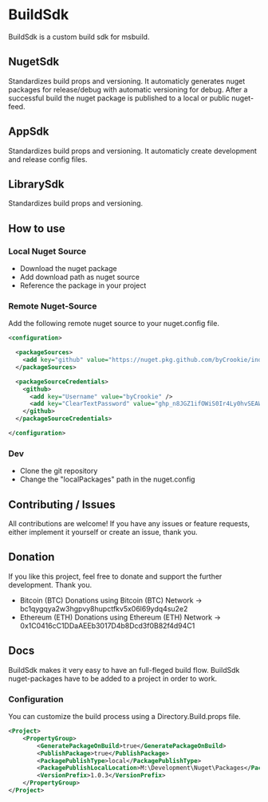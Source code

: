 # BuildSdk
BuildSdk is a custom build sdk for msbuild.

## NugetSdk
Standardizes build props and versioning. It automaticly generates nuget packages for release/debug with automatic versioning for debug. After a successful build the nuget package is published to a local or public nuget-feed.

## AppSdk
Standardizes build props and versioning. It automaticly create development and release config files.

## LibrarySdk
Standardizes build props and versioning.

## How to use

### Local Nuget Source
* Download the nuget package
* Add download path as nuget source
* Reference the package in your project

### Remote Nuget-Source

Add the following remote nuget source to your nuget.config file.

```xml
<configuration>

  <packageSources>
    <add key="github" value="https://nuget.pkg.github.com/byCrookie/index.json" />
  </packageSources>

  <packageSourceCredentials>
    <github>
      <add key="Username" value="byCrookie" />
      <add key="ClearTextPassword" value="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" />
    </github>
  </packageSourceCredentials>

</configuration>
```

### Dev

* Clone the git repository
* Change the "localPackages" path in the nuget.config

## Contributing / Issues
All contributions are welcome! If you have any issues or feature requests, either implement it yourself or create an issue, thank you.

## Donation
If you like this project, feel free to donate and support the further development. Thank you.

* Bitcoin (BTC) Donations using Bitcoin (BTC) Network -> bc1qygqya2w3hgpvy8hupctfkv5x06l69ydq4su2e2
* Ethereum (ETH) Donations using Ethereum (ETH) Network -> 0x1C0416cC1DDaAEEb3017D4b8Dcd3f0B82f4d94C1

## Docs
BuildSdk makes it very easy to have an full-fleged build flow. BuildSdk nuget-packages have to be added to a project in order to work.

### Configuration

You can customize the build process using a Directory.Build.props file.

```xml
<Project>
    <PropertyGroup>
        <GeneratePackageOnBuild>true</GeneratePackageOnBuild>
        <PublishPackage>true</PublishPackage>
        <PackagePublishType>local</PackagePublishType>
        <PackagePublishLocalLocation>M:\Development\Nuget\Packages</PackagePublishLocalLocation>
        <VersionPrefix>1.0.3</VersionPrefix>
    </PropertyGroup>
</Project>
```
